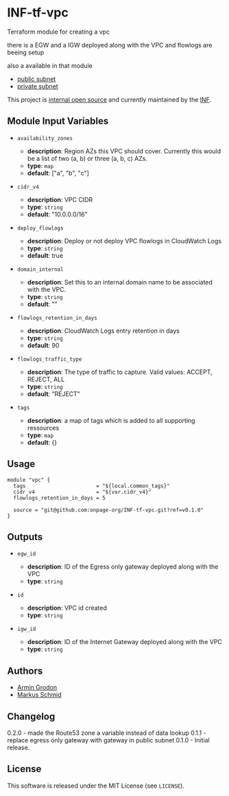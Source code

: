 # INF-tf-vpc

Terraform module for creating a vpc

there is a EGW and a IGW deployed along with the VPC and flowlogs are beeing setup

also a available in that module
- [public subnet](subnet/public/README.md)
- [private subnet](subnet/private/README.md)


This project is [internal open source](https://en.wikipedia.org/wiki/Inner_source)
and currently maintained by the [INF](https://github.com/orgs/onpage-org/teams/inf).


## Module Input Variables

- `availability_zones`
    -  __description__: Region AZs this VPC should cover. Currently this would be a list of two (a, b) or three (a, b, c) AZs.
    -  __type__: `map`
    -  __default__: ["a", "b", "c"]

- `cidr_v4`
    -  __description__: VPC CIDR
    -  __type__: `string`
    -  __default__: "10.0.0.0/16"

- `deploy_flowlogs`
    -  __description__: Deploy or not deploy VPC flowlogs in CloudWatch Logs
    -  __type__: `string`
    -  __default__: true

- `domain_internal`
    -  __description__: Set this to an internal domain name to be associated with the VPC.
    -  __type__: `string`
    -  __default__: ""

- `flowlogs_retention_in_days`
    -  __description__: CloudWatch Logs entry retention in days
    -  __type__: `string`
    -  __default__: 90

- `flowlogs_traffic_type`
    -  __description__: The type of traffic to capture. Valid values: ACCEPT, REJECT, ALL
    -  __type__: `string`
    -  __default__: "REJECT"

- `tags`
    -  __description__: a map of tags which is added to all supporting ressources
    -  __type__: `map`
    -  __default__: {}

## Usage

```hcl
module "vpc" {
  tags                       = "${local.common_tags}"
  cidr_v4                    = "${var.cidr_v4}"
  flowlogs_retention_in_days = 5

  source = "git@github.com:onpage-org/INF-tf-vpc.git?ref=v0.1.0"
}
```

## Outputs

- `egw_id`
    -  __description__: ID of the Egress only gateway deployed along with the VPC
    -  __type__: `string`

- `id`
    -  __description__: VPC id created
    -  __type__: `string`

- `igw_id`
    -  __description__: ID of the Internet Gateway deployed along with the VPC
    -  __type__: `string`


## Authors

- [Armin Grodon](https://github.com/x4121)
- [Markus Schmid](https://github.com/h0raz)

## Changelog

0.2.0 - made the Route53 zone a variable instead of data lookup
0.1.1 - replace egress only gateway with gateway in public subnet
0.1.0 - Initial release.

## License


This software is released under the MIT License (see `LICENSE`).
